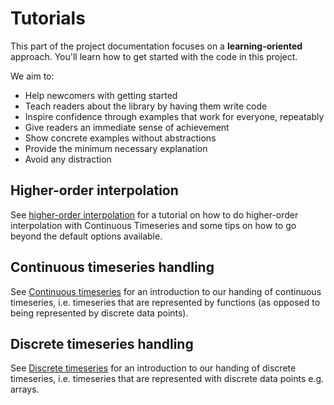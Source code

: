 # Tutorials

This part of the project documentation
focuses on a **learning-oriented** approach.
You'll learn how to get started with the code in this project.

We aim to:

- Help newcomers with getting started
- Teach readers about the library by having them write code
- Inspire confidence through examples that work for everyone, repeatably
- Give readers an immediate sense of achievement
- Show concrete examples without abstractions
- Provide the minimum necessary explanation
- Avoid any distraction

## Higher-order interpolation

See [higher-order interpolation](./higher_order_interpolation)
for a tutorial on how to do higher-order interpolation with Continuous Timeseries
and some tips on how to go beyond the default options available.

## Continuous timeseries handling

See [Continuous timeseries](./continuous_timeseries_tutorial)
for an introduction to our handing of continuous timeseries,
i.e. timeseries that are represented by functions
(as opposed to being represented by discrete data points).

## Discrete timeseries handling

See [Discrete timeseries](./discrete_timeseries_tutorial)
for an introduction to our handing of discrete timeseries,
i.e. timeseries that are represented with discrete data points e.g. arrays.
